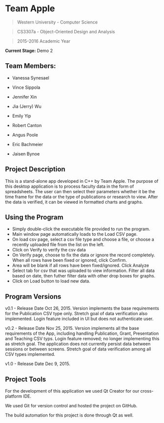 # Team Apple

>Western University - Computer Science

>CS3307a - Object-Oriented Design and Analysis

>2015-2016 Academic Year

**Current Stage:** Demo 2

## Team Members:

* Vanessa Synesael  

* Vince Sippola

* Jennifer Xin

* Jia (Jerry) Wu  

* Emily Yip  

* Robert Canton  

* Angus Poole  

* Eric Bachmeier 

* Jaisen Bynoe

## Project Description

This is a stand-alone app developed in C++ by Team Apple. The purpose of this desktop application is to process faculty data in the form of spreadsheets. 
The user can then select their parameters whether it be the time frame for the data or the type of publications or research to view. 
After the data is verified, it can be viewed in formatted charts and graphs.

## Using the Program

* Simply double-click the executable file provided to run the program.
* Main window page automatically loads to the Load CSV page.
* On load csv page, select a csv file type and choose a file, or choose a recently uploaded file from the list on the left.
* Click on Verify to verify the csv data
* On Verify page, choose to fix the data or ignore the record completely. When all rows have been fixed or ignored, click Confirm.
* Area will be blank if all rows have been fixed/ignored. Click Analyze
* Select tab for csv that was uploaded to view information. Filter all data based on date, 
then futher filter data with other drop boxes for graphs.
* Click on Load button to load new data.

## Program Versions

v0.1 - 		Release Date Oct 26, 2015.
			Version implements the base requirements for the Publication CSV type only. 
			Stretch goal of data verification also implemented. 
			Login feature included in UI but does not authenticate user.

v0.2 - 		Release Date Nov 25, 2015.
			Version implements all the base requirements of the App, including handling Publication, Grant, Presentation and Teaching CSV typs. 
			Login feature removed; no longer implementing this as stretch goal.
			The application does not currently persist data between sessions or between screens.
			Stretch goal of data verification among all CSV types implemented.
			
v1.0 - 		Release Date Dec 9, 2015.

## Project Tools

For the development of this application we used Qt Creator for our cross-platform IDE. 

We used Git for version control and hosted the project on GitHub.

The build automation for this project is done through Qt as well.
